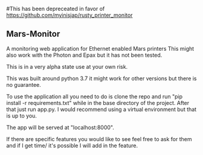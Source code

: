 #This has been depreceated in favor of https://github.com/myinisjap/rusty_printer_monitor
## Mars-Monitor
A monitoring web application for Ethernet enabled Mars printers
This might also work with the Photon and Epax but it has not been tested.

This is in a very alpha state use at your own risk.

This was built around python 3.7 it might work for other versions but there is no guarantee.

To use the application all you need to do is clone the repo and run 
"pip install -r requirements.txt" while in the base directory of the project.
After that just run app.py. I would recommend using a virtual environment but that is up to you.

The app will be served at "localhost:8000".

If there are specific features you would like to see feel free to ask for them and if I get time/ it's possible I will add in the feature.
